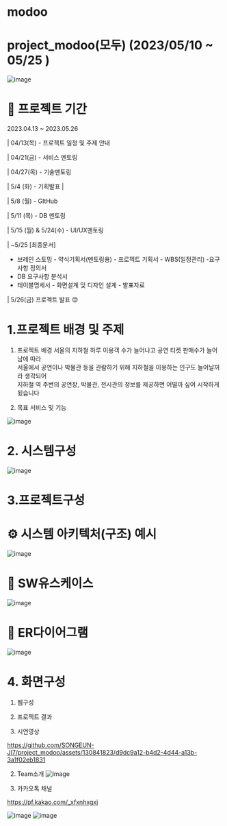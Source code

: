 # modoo

# project_modoo(모두) (2023/05/10 ~ 05/25 )


![image](https://github.com/SONGEUN-JI7/project_modoo/assets/130841823/631be858-6454-4797-8ae6-ff2b18fdf1d6)

# 📅 프로젝트 기간
2023.04.13 ~ 2023.05.26

| 04/13(목) - 프로젝트 일정 및 주제 안내

| 04/21(금) - 서비스 멘토링 

| 04/27(목) - 기술멘토링 

| 5/4 (화) - 기획발표 | 

| 5/8 (월) - GItHub 

| 5/11 (목) - DB 멘토링 

| 5/15 (월) & 5/24(수) - UI/UX멘토링 

| ~5/25 [최종문서] 
- 브레인 스토밍 - 약식기획서(멘토링용) - 프로젝트 기획서 - WBS(일정관리) -요구사항 정의서 
- DB 요구사항 분석서
- 테이블명세서  - 화면설계 및 디자인 설계 - 발표자료
                  
| 5/26(금) 프로젝트 발표 😊


# 1.프로젝트 배경 및 주제
1) 프로젝트 배경
서울의 지하철 하루 이용객 수가 늘어나고 공연 티켓 판매수가 늘어남에 따라  
서울에서 공연이나 박물관 등을 관람하기 위해 지하철을 이용하는 인구도 늘어날꺼라 생각되어  
지하철 역 주변의 공연장, 박물관, 전시관의 정보를 제공하면 어떨까 싶어 시작하게 됬습니다 

2) 목표 서비스 및 기능

![image](https://github.com/2021-SMHRD-KDT-BigData-18/modoo/assets/132041834/9e7868cc-af73-46fb-ac2b-24501ec5adbe)



# 2. 시스템구성

![image](https://github.com/SONGEUN-JI7/project_modoo/assets/130841823/08f7f001-2b80-4f50-81ea-0a602000d967)

# 3.프로젝트구성
# ⚙ 시스템 아키텍처(구조) 예시

![image](https://github.com/SONGEUN-JI7/project_modoo/assets/130841823/6faa917f-8cec-4ffd-8d0a-2ef8944eb527)

# 📌 SW유스케이스
![image](https://github.com/SONGEUN-JI7/project_modoo/assets/130841823/cdfc9dd8-46d2-4e6e-8b73-c96d18a89f60)

# 📌 ER다이어그램
![image](https://github.com/SONGEUN-JI7/project_modoo/assets/130841823/04fd66be-3861-4d21-b2c0-c2401bd7a1b7)


# 4. 화면구성
1. 웹구성



6. 프로젝트 결과
  1. 시연영상
  

https://github.com/SONGEUN-JI7/project_modoo/assets/130841823/d9dc9a12-b4d2-4d44-a13b-3a1f02eb1831

  2. Team소개
![image](https://github.com/2021-SMHRD-KDT-BigData-18/modoo/assets/132041834/329e8c0a-1eb2-4aaf-bb44-dc8cb7492d2f)


  3. 카카오톡 채널
  
  https://pf.kakao.com/_xfxnhxgxj
  
   ![image](https://github.com/SONGEUN-JI7/project_modoo/assets/130841823/5fcd2f36-3b00-4397-99bb-fa4baedaeed8)
   ![image](https://github.com/SONGEUN-JI7/project_modoo/assets/130841823/f9bf02e6-e0f7-453b-8f7b-2ab4e606dbbb)

  
